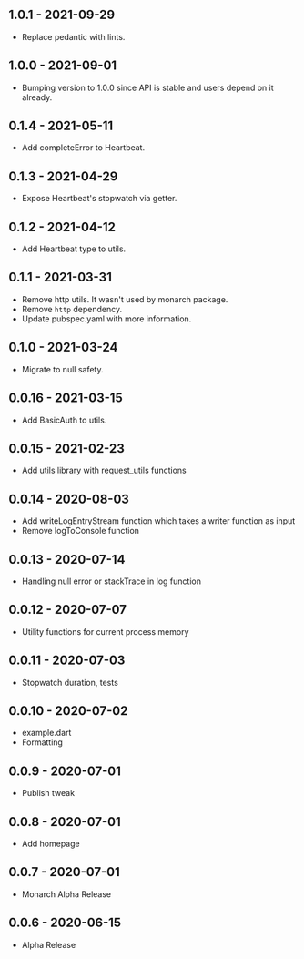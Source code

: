 ## 1.0.1 - 2021-09-29
- Replace pedantic with lints.

## 1.0.0 - 2021-09-01
- Bumping version to 1.0.0 since API is stable and users depend on it already.

## 0.1.4 - 2021-05-11
- Add completeError to Heartbeat.

## 0.1.3 - 2021-04-29
- Expose Heartbeat's stopwatch via getter.

## 0.1.2 - 2021-04-12
- Add Heartbeat type to utils.

## 0.1.1 - 2021-03-31
- Remove http utils. It wasn't used by monarch package.
- Remove `http` dependency.
- Update pubspec.yaml with more information.

## 0.1.0 - 2021-03-24
- Migrate to null safety.

## 0.0.16 - 2021-03-15
- Add BasicAuth to utils.

## 0.0.15 - 2021-02-23
- Add utils library with request_utils functions

## 0.0.14 - 2020-08-03
- Add writeLogEntryStream function which takes a writer function as input
- Remove logToConsole function

## 0.0.13 - 2020-07-14
- Handling null error or stackTrace in log function

## 0.0.12 - 2020-07-07
- Utility functions for current process memory

## 0.0.11 - 2020-07-03
- Stopwatch duration, tests

## 0.0.10 - 2020-07-02
- example.dart
- Formatting

## 0.0.9 - 2020-07-01
- Publish tweak

## 0.0.8 - 2020-07-01
- Add homepage

## 0.0.7 - 2020-07-01
- Monarch Alpha Release

## 0.0.6 - 2020-06-15
- Alpha Release
